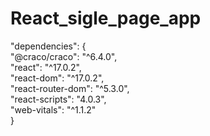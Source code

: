 # React_sigle_page_app
"dependencies": {</br>
    "@craco/craco": "^6.4.0",</br>
    "react": "^17.0.2",</br>
    "react-dom": "^17.0.2",</br>
    "react-router-dom": "^5.3.0",</br>
    "react-scripts": "4.0.3",</br>
    "web-vitals": "^1.1.2"</br>
  }
